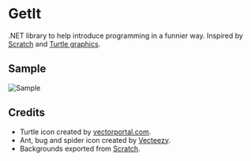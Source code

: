 # GetIt

.NET library to help introduce programming in a funnier way. Inspired by [Scratch](https://scratch.mit.edu/) and [Turtle graphics](https://en.wikipedia.org/wiki/Turtle_graphics).

## Sample

![Sample](docs/sample.gif)

## Credits

* Turtle icon created by [vectorportal.com](https://www.vectorportal.com).
* Ant, bug and spider icon created by [Vecteezy](https://www.vecteezy.com).
* Backgrounds exported from [Scratch](https://scratch.mit.edu).
